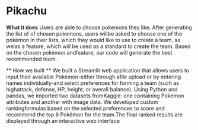 # Pikachu

**What it does**
Users are able to choose pokemons they like. After generating the list of of chosen pokemons, users willbe asked to choose one of the pokémon in their lists, which they would like to use to create a team, as welas a feature, which will be used as a standard to create the team. Based on the chosen pokémon andfeature, our code will generate the best recommended team.

** How we built **
We built a Streamlit web application that allows users to input their available Pokémon-either through afile upload or by entering names individually-and select preferences for forming a team (such as highattack, defense, HP, height, or overall balance). Using Python and pandas, we imported two datasets fromKaggle: one containing Pokémon attributes and another with image data. We developed custom rankingformulas based on the selected preferences to score and recommend the top 6 Pokémon for the team.The final ranked results are displayed through an interactive web interface

